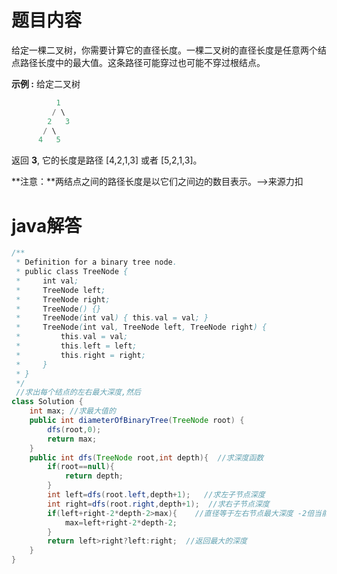 # 题目内容

给定一棵二叉树，你需要计算它的直径长度。一棵二叉树的直径长度是任意两个结点路径长度中的最大值。这条路径可能穿过也可能不穿过根结点。

**示例 :**
 给定二叉树

```java
          1
         / \
        2   3
       / \     
      4   5    
```

返回 **3**, 它的长度是路径 [4,2,1,3] 或者 [5,2,1,3]。

 

**注意：**两结点之间的路径长度是以它们之间边的数目表示。-->来源力扣



# java解答

```java
/**
 * Definition for a binary tree node.
 * public class TreeNode {
 *     int val;
 *     TreeNode left;
 *     TreeNode right;
 *     TreeNode() {}
 *     TreeNode(int val) { this.val = val; }
 *     TreeNode(int val, TreeNode left, TreeNode right) {
 *         this.val = val;
 *         this.left = left;
 *         this.right = right;
 *     }
 * }
 */
 //求出每个结点的左右最大深度,然后
class Solution {
    int max; //求最大值的
    public int diameterOfBinaryTree(TreeNode root) {
        dfs(root,0);
        return max;           
    }
    public int dfs(TreeNode root,int depth){  //求深度函数
        if(root==null){
            return depth;
        }
        int left=dfs(root.left,depth+1);   //求左子节点深度
        int right=dfs(root.right,depth+1);  //求右子节点深度
        if(left+right-2*depth-2>max){    //直径等于左右节点最大深度 -2倍当前节点位置深度-2,因为算的所谓深度是
            max=left+right-2*depth-2;
        }
        return left>right?left:right;  //返回最大的深度
    }
}
```


